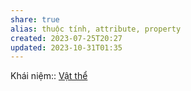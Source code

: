 ```yaml
---
share: true
alias: thuộc tính, attribute, property
created: 2023-07-25T20:27
updated: 2023-10-31T01:35
---
```


Khái niệm:: [Vật thể](../../../../../%CE%9E%20Kh%C3%A1i%20ni%E1%BB%87m/Nh%E1%BA%ADn%20th%E1%BB%A9c/V%E1%BA%ADt%20th%E1%BB%83.md)
